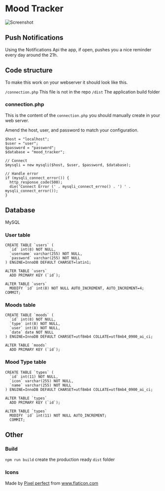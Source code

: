 # Mood Tracker

![Screenshot](https://cldup.com/oHSwdVGpPn.png)

## Push Notifications

Using the Notifications Api the app, if open, pushes you a nice reminder every day around the 21h.

## Code structure

To make this work on your webserver it should look like this.

`/connection.php` This file is not in the repo
`/dist` The application build folder

### connection.php

This is the content of the `connection.php` you should manually create in your web server.

Amend the host, user, and password to match your configuration.

```
$host = "localhost";
$user = "user";
$password = "password";
$database = "mood_tracker";

// Connect
$mysqli = new mysqli($host, $user, $password, $database);

// Handle error
if (mysqli_connect_error()) {
  http_response_code(500);
  die('Connect Error (' . mysqli_connect_errno() . ') ' . mysqli_connect_error());
}
```

## Database

MySQL

### User table

```
CREATE TABLE `users` (
  `id` int(8) NOT NULL,
  `username` varchar(255) NOT NULL,
  `password` varchar(255) NOT NULL
) ENGINE=InnoDB DEFAULT CHARSET=latin1;

ALTER TABLE `users`
  ADD PRIMARY KEY (`id`);

ALTER TABLE `users`
  MODIFY `id` int(8) NOT NULL AUTO_INCREMENT, AUTO_INCREMENT=4;
COMMIT;
```

### Moods table

```
CREATE TABLE `moods` (
  `id` int(8) NOT NULL,
  `type` int(8) NOT NULL,
  `user` int(8) NOT NULL,
  `date` date NOT NULL
) ENGINE=InnoDB DEFAULT CHARSET=utf8mb4 COLLATE=utf8mb4_0900_ai_ci;

ALTER TABLE `moods`
  ADD PRIMARY KEY (`id`);
```

### Mood Type table

```
CREATE TABLE `types` (
  `id` int(11) NOT NULL,
  `icon` varchar(255) NOT NULL,
  `name` varchar(255) NOT NULL
) ENGINE=InnoDB DEFAULT CHARSET=utf8mb4 COLLATE=utf8mb4_0900_ai_ci;

ALTER TABLE `types`
  ADD PRIMARY KEY (`id`);

ALTER TABLE `types`
  MODIFY `id` int(11) NOT NULL AUTO_INCREMENT;
  COMMIT;
```

## Other

### Build

`npm run build` create the production ready `dist` folder

### Icons

Made by <a href="https://www.flaticon.com/authors/pixel-perfect" title="Pixel perfect">Pixel perfect</a> from <a href="https://www.flaticon.com/" title="Flaticon"> www.flaticon.com</a>
